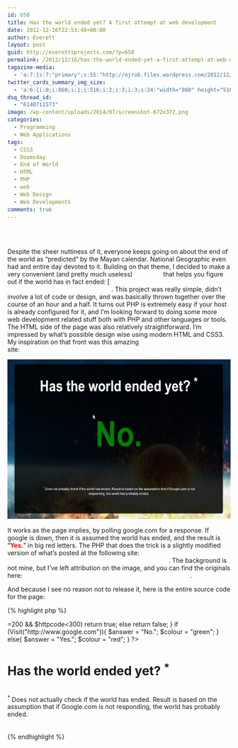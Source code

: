 ```yaml
---
id: 650
title: Has the world ended yet? A first attempt at web development
date: 2012-12-16T22:53:48+00:00
author: Everett
layout: post
guid: http://everettsprojects.com/?p=650
permalink: /2012/12/16/has-the-world-ended-yet-a-first-attempt-at-web-development/
tagazine-media:
  - 'a:7:{s:7:"primary";s:55:"http://ejrob.files.wordpress.com/2012/12/screenshot.png";s:6:"images";a:1:{s:55:"http://ejrob.files.wordpress.com/2012/12/screenshot.png";a:6:{s:8:"file_url";s:55:"http://ejrob.files.wordpress.com/2012/12/screenshot.png";s:5:"width";i:860;s:6:"height";i:516;s:4:"type";s:5:"image";s:4:"area";i:443760;s:9:"file_path";b:0;}}s:6:"videos";a:0:{}s:11:"image_count";i:1;s:6:"author";s:8:"15236702";s:7:"blog_id";s:8:"14753287";s:9:"mod_stamp";s:19:"2012-12-17 17:45:27";}'
twitter_cards_summary_img_size:
  - 'a:6:{i:0;i:860;i:1;i:516;i:2;i:3;i:3;s:24:"width="860" height="516"";s:4:"bits";i:8;s:4:"mime";s:9:"image/png";}'
dsq_thread_id:
  - "6140711573"
image: /wp-content/uploads/2014/07/screenshot-672x372.png
categories:
  - Programming
  - Web Applications
tags:
  - CSS3
  - Doomsday
  - End of World
  - HTML
  - PHP
  - web
  - Web Design
  - Web DevelopmentS
comments: true
---
```


[**_There is an updated updated version of this project that uses AWS Lambda functions._**](/2019/05/20/going-serverless.html)

Despite the sheer nuttiness of it, everyone keeps going on about the end of the world as &#8220;predicted&#8221; by the Mayan calendar. National Geographic even had and entire day devoted to it. Building on that theme, I decided to make a very convenient (and pretty much useless) [webpage](/end-of-the-world.html) that helps you figure out if the world has in fact ended: [http://everett.x10.mx/end-of-the-world.php](/end-of-the-world.html). This project was really simple, didn&#8217;t involve a lot of code or design, and was basically thrown together over the course of an hour and a half. It turns out PHP is extremely easy if your host is already configured for it, and I&#8217;m looking forward to doing some more web development related stuff both with PHP and other languages or tools. The HTML side of the page was also relatively straightforward. I&#8217;m impressed by what&#8217;s possible design wise using modern HTML and CSS3. My inspiration on that front was this amazing site: <https://web.archive.org/web/20121211090057/http://www.tubalr.com/>

<p style="text-align:center;">
  <a href="/end-of-the-world.html" rel="attachment wp-att-651"><img class="size-medium wp-image-651 aligncenter" alt="screenshot" src="/wp-content/uploads/2014/07/screenshot.png?w=300" width="600" height="360" /></a>
</p>

<p style="text-align:left;">
  It works as the page implies, by polling google.com for a response. If google is down, then it is assumed the world has ended, and the result is <span style="color:#000000;">&#8220;<span style="color:#ff0000;"><strong>Yes.</strong></span>&#8221; </span>in big red letters. The PHP that does the trick is a slightly modified version of what&#8217;s posted at the following site: <a href="http://css-tricks.com/snippets/php/check-if-website-is-available/">http://css-tricks.com/snippets/php/check-if-website-is-available/</a>. The background is not mine, but I&#8217;ve left attribution on the image, and you can find the originals here: <a href="http://m3-f.deviantart.com/gallery/?offset=24#/d3b4qgn">http://m3-f.deviantart.com/gallery/?offset=24#/d3b4qgn</a>.
</p>

<p style="text-align:left;">
  And because I see no reason not to release it, here is the entire source code for the page:
</p>

{% highlight php %}
<?php
   function Visit($url){
     $agent = "Mozilla/4.0 (compatible; MSIE 5.01; Windows NT 5.0)";$ch=curl_init();
     curl_setopt ($ch, CURLOPT_URL,$url );
     curl_setopt($ch, CURLOPT_USERAGENT, $agent);
     curl_setopt ($ch, CURLOPT_RETURNTRANSFER, 1);
     curl_setopt ($ch,CURLOPT_VERBOSE,false);
     curl_setopt($ch, CURLOPT_TIMEOUT, 5);
     curl_setopt($ch,CURLOPT_SSL_VERIFYPEER, FALSE);
     curl_setopt($ch,CURLOPT_SSLVERSION,3);
     curl_setopt($ch,CURLOPT_SSL_VERIFYHOST, FALSE);
     $page=curl_exec($ch);
     //echo curl_error($ch);
     $httpcode = curl_getinfo($ch, CURLINFO_HTTP_CODE);
     curl_close($ch);
     if($httpcode>=200 && $httpcode<300) return true;
     else return false;
   }
   if (Visit("http://www.google.com")){
     $answer = "No.";
     $colour = "green";
   }
   else{
     $answer = "Yes.";
     $colour = "red";
   }
?>

<!DOCTYPE html>
<html>
  <head>
    <title>Has the World Ended Yet?</title>
<style>
  a:link {color:#FFFFFF;}
  a:visited {color:#FFFFFF;}

html {
  overflow-y: scroll;
  background: url(/backgrounds/eow.jpg) no-repeat center center fixed;
  -webkit-background-size: cover;
  -moz-background-size: cover;
  -o-background-size: cover;
  background-size: cover;

}

body {
  font-family: 'Open Sans', sans-serif;
  font-size: 24px;
  color: #fff;
  padding-bottom: 20px;
}

#main
{
  text-align: center;
  margin-top: 50px;
  margin-bottom: 20px;
  background: #000;
  background: rgba(0, 0, 0, 0.85);
  -webkit-border-radius: 5px;
  -moz-border-radius: 5px;
  -ms-border-radius: 5px;
  -o-border-radius: 5px;
  border-radius: 5px;
  -webkit-box-shadow: 0 0 5px rgba(0, 0, 0, 0.5);
  -moz-box-shadow: 0 0 5px rgba(0, 0, 0, 0.5);
  box-shadow: 0 0 5px rgba(0, 0, 0, 0.5);
  border: solid 1px #000;
  width:800px;
  margin-left:auto;
  margin-right:auto;
}
#result
{
  font-family: 'Open Sans', sans-serif;
  font-size: 112px;
  color: <?=$colour?>;
}

#disclaimer
{
  font-family: 'Open Sans', sans-serif;
  font-size: 12px;
  color: #fff;
  margin-top: 80px;
  margin-left: 100px;
  margin-right: 100px;
  margin-bottom: 50px;
}
</style>

  </head>
  <body>
    <div id="main">
        <H1>Has the world ended yet? <sup>*</sup></H1>
        <br>
        <div id="result">
            <b> <?=$answer?></b>
        </div>
        <div id="disclaimer">
            <sup>*</sup> Does not actually check if the world has ended. Result is based on the assumption that if Google.com is not responding, the world has probably ended. <br><br> <a href="/">http://everettsprojects.com/</a>
        </div>
    </div>
</body>
</html>
{% endhighlight %}
